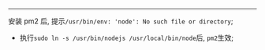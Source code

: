 




***
安装 pm2 后, 提示`/usr/bin/env: 'node': No such file or directory`;
* 执行`sudo ln -s /usr/bin/nodejs /usr/local/bin/node`后, `pm2`生效;